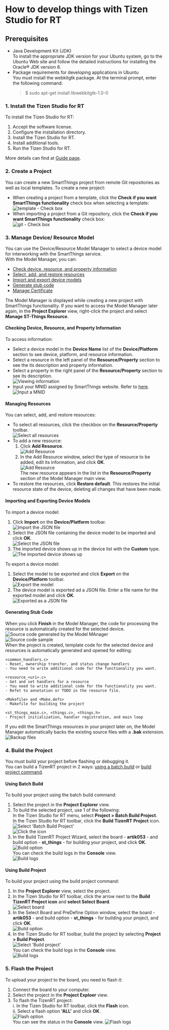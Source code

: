 # How to develop things with Tizen Studio for RT

## Prerequisites
- Java Development Kit (JDK)  
To install the appropriate JDK version for your Ubuntu system, go to the Ubuntu Web site and follow the detailed instructions for installing the Oracle® JDK version 8.  
- Package requirements for developing applications in Ubuntu  
You must install the webkitgtk package. At the terminal prompt, enter the following command:  
	>$ sudo apt-get install libwebkitgtk-1.0-0

### 1. Install the Tizen Studio for RT
To install the Tizen Studio for RT:  
1. Accept the software license.  
2. Configure the installation directory.  
3. Install the Tizen Studio for RT.  
4. Install additional tools.  
5. Run the Tizen Studio for RT.  

More details can find at [Guide page](https://developer.tizen.org/development/tizen-studio/rt-ide/installing-tizen-studio-rt).
 
### 2. Create a Project
You can create a new SmartThings project from remote Git repositories as well as local templates. To create a new project:  
- When creating a project from a template, click the **Check if you want SmartThings functionality** check box when selecting a template:  
![template - Check box](media/rt_smartthings_template.png)  
- When importing a project from a Git repository, click the **Check if you want SmartThings functionality** check box:  
![git - Check box](media/rt_smartthings_git.png)

### 3. Manage Device/ Resource Model
You can use the Device/Resource Model Manager to select a device model for interworking with the SmartThings service.  
With the Model Manager, you can:  
- [Check device, resource, and property information](#checking-device-resource-and-property-information)  
- [Select, add, and restore resources](#managing-resources)  
- [Import and export device models](#importing-and-exporting-device-models)  
- [Generate stub code](#generating-stub-code)  
- [Manage Certificate](manage-certificate.md)

The Model Manager is displayed while creating a new project with SmartThings functionality. If you want to access the Model Manager later again, in the **Project Explorer** view, right-click the project and select **Manage ST-Things Resource**.

#### **Checking Device, Resource, and Property Information**
To access information:  
- Select a device model in the **Device Name** list of the **Device/Platform** section to see device, platform, and resource information.  
- Select a resource in the left panel of the **Resource/Property** section to see the its description and property information.  
- Select a property in the right panel of the **Resource/Property** section to see its description.  
![Viewing information](media/rt_model_select_property.png)  
- Input your MNID assigned by SmartThings website. Refer to [here](HowToDevelopThingsUsingSmartThingsThingsSDK.md#2-to-use-samsung-cloud).  
![Input a MNID](media/rt_model_input_mnid.png)

#### **Managing Resources**
You can select, add, and restore resources:  
- To select all resources, click the checkbox on the **Resource/Property** toolbar.  
![Select all resources](media/rt_model_select_all.png)  
- To add a new resource:  
   1. Click **Add Resource**.  
   ![Add Resource](media/rt_model_add_resource.png)  
   2. In the Add Resource window, select the type of resource to be added, edit its information, and click **OK**.  
   ![Add Resource](media/rt_model_add_resource_window.png)  
   The new resource appears in the list in the **Resource/Property** section of the Model Manager main view.  
- To restore the resources, click **Restore default**. This restores the initial resource state of the device, deleting all changes that have been made.

#### **Importing and Exporting Device Models**
To import a device model:  
1. Click **Import** on the **Device/Platform** toolbar.  
![Import the JSON file](media/rt_model_import_model.png)  
2. Select the JSON file containing the device model to be imported and click **OK**.  
![Select the JSON file](media/rt_model_import_model_window.png)  
3. The imported device shows up in the device list with the **Custom** type.  
![The imported device shows up](media/rt_model_import_model_finished.png)  

To export a device model:  
1. Select the model to be exported and click **Export** on the **Device/Platform** toolbar.  
![Export the model](media/rt_model_export_model.png)  
2. The device model is exported ad a JSON file. Enter a file name for the exported model and click **OK**.  
![Exported as a JSON file](media/rt_model_export_model_window.png)

#### **Generating Stub Code**
When you click **Finish** in the Model Manager, the code for processing the resource is automatically created for the selected device.  
![Source code generated by the Model MAnager](media/rt_model_export_model_window.png)  
![Source code sample](media/rt_model_code_opened.png)  
When the project is created, template code for the selected device and resources is automatically generated and opened for editing:  
```
<common_handlers.c>
- Reset, ownership transfer, and status change handlers
- You need to write additional code for the functionality you want.

<resource_<uri>.c>
- Get and set handlers for a resource
- You need to write additional code for the functionality you want.
- Refet to annotation or TODO in the resource file.

<Makefile> and <Make.defs>
- Makefile for building the project

<st_things_main.c>, <things.c>, <things.h>
- Project initialization, handler registration, and main loop
```
If you edit the SmartThings resources in your project later on, the Model Manager automatically backs the existing source files with a **.bak** extension.  
![Backup files](media/rt_model_manage_backups.png)

### 4. Build the Project
You must build your project before flashing or debugging it.  
You can build a TizenRT project in 2 ways: [using a batch build](#Using-Batch-Build) or [build project command](#Using-Build-Project).

#### Using Batch Build
To build your project using the batch build command:  
1. Select the project in the **Project Explorer** view.  
2. To build the selected project, use 1 of the following:  
In the Tizen Studio for RT menu, select **Project > Batch Build Project**.  
In the Tizen Studio for RT toolbar, click the **Build TizenRT Project** icon.  
![Select 'Batch Build Project'](media/rt_build_smartthings.png)  
![Click the icon](media/rt_build_smartthings_menu.png)  
3. In the Build TizenRT Project Wizard, select the board - **artik053** - and build option - **st_things** - for building your project, and click **OK**.  
![Build option](media/rt_build_option_smartthings.png)  
You can check the build logs in the **Console** view.  
![Build logs](media/rt_build_logs_smartthings.png)  

#### Using Build Project
To build your project using the build project command:  
1. In the **Project Explorer** view, select the project.  
2. In the Tizen Studio for RT toolbar, click the arrow next to the **Build TizenRT Project icon** and **select Select Board**.  
![Select board](media/rt_build_dropdown_menu.png)  
3. In the Select Board and PreDefine Option window, select the board - **artik053** - and build option - **st_things** - for building your project, and click **OK**.  
![Build option](media/rt_build_option_smartthings.png)  
4. In the Tizen Studio for RT toolbar, build the project by selecting **Project > Build Project**.  
![Select 'Build project'](media/rt_build_build_project.png)  
You can check the build logs in the **Console** view.  
![Build logs](media/rt_build_logs_smartthings.png)  

### 5. Flash the Project  
To upload your project to the board, you need to flash it:  
1. Connect the board to your computer.  
2. Select the project in the **Project Exploer** view.  
3. To flash the TizenRT project:  
     i. In the Tizen Studio for RT toolbar, click the **Flash** icon.  
    ii. Select a flash option **'ALL'** and click **OK**.  
![Flash option](media/rt_flash_option.png)  
You can see the status in the **Console** view.
![Flash logs](media/rt_flash_logs.png)  

